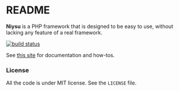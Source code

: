# README

**Niysu** is a PHP framework that is designed to be easy to use, without lacking any feature of a real framework.

[![build status](https://secure.travis-ci.org/Tomaka17/niysu.png)](http://travis-ci.org/Tomaka17/niysu)

See [this site](http://tomaka17.github.com/niysu/) for documentation and how-tos.


### License

All the code is under MIT license. See the `LICENSE` file.
